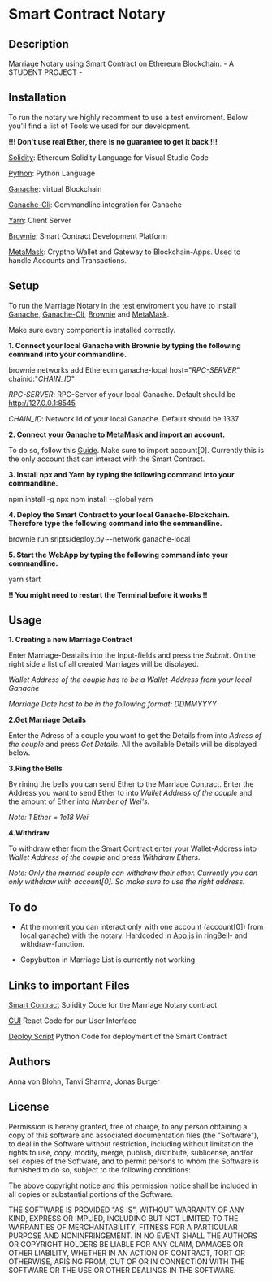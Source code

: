 # Smart Contract Notary

## Description
Marriage Notary using Smart Contract on Ethereum Blockchain. - A STUDENT PROJECT -

## Installation
To run the notary we highly recomment to use a test enviroment. Below you'll find a list of Tools we used for our development.

**!!! Don't use real Ether, there is no guarantee to get it back !!!**

[Solidity](https://marketplace.visualstudio.com/items?itemName=JuanBlanco.solidity): Ethereum Solidity Language for Visual Studio Code

[Python](https://www.python.org/downloads/): Python Language

[Ganache](https://trufflesuite.com/ganache/): virtual Blockchain

[Ganache-Cli](https://docs.nethereum.com/en/latest/ethereum-and-clients/ganache-cli/): Commandline integration for Ganache

[Yarn](https://classic.yarnpkg.com/lang/en/docs/install/#windows-stable): Client Server

[Brownie](https://eth-brownie.readthedocs.io/en/stable/install.html): Smart Contract Development Platform

[MetaMask](https://metamask.io/): Cryptho Wallet and Gateway to Blockchain-Apps. Used to handle Accounts and Transactions.

## Setup

To run the Marriage Notary in the test enviroment you have to install [Ganache](https://trufflesuite.com/ganache/), [Ganache-Cli](https://docs.nethereum.com/en/latest/ethereum-and-clients/ganache-cli/), [Brownie](https://eth-brownie.readthedocs.io/en/stable/install.html) and [MetaMask](https://metamask.io/). 

Make sure every component is installed correctly.

**1. Connect your local Ganache with Brownie by typing the following command into your commandline.**

brownie networks add Ethereum ganache-local host="_RPC-SERVER_" chainid:"_CHAIN_ID_"

_RPC-SERVER_: RPC-Server of your local Ganache. Default should be http://127.0.0.1:8545

_CHAIN_ID_: Network Id of your local Ganache. Default should be 1337

**2. Connect your Ganache to MetaMask and import an account.**

To do so, follow this [Guide](https://www.youtube.com/watch?v=lv4HEyiw4EQ). Make sure to import account[0]. Currently this is the only account that can interact with the Smart Contract.

**3. Install npx and Yarn by typing the following command into your commandline.**

npm install -g npx
npm install --global yarn

**4. Deploy the Smart Contract to your local Ganache-Blockchain. Therefore type the following command into the commandline.**

brownie run sripts/deploy.py --network ganache-local

**5. Start the WebApp by typing the following command into your commandline.**

yarn start

**!! You might need to restart the Terminal before it works !!**

## Usage

**1. Creating a new Marriage Contract**

Enter Marriage-Deatails into the Input-fields and press the _Submit_. On the right side a list of all created Marriages will be displayed.

_Wallet Address of the couple has to be a Wallet-Address from your local Ganache_

_Marriage Date hast to be in the following format: DDMMYYYY_

**2.Get Marriage Details**

Enter the Adress of a couple you want to get the Details from into _Adress of the couple_ and press _Get Details_. All the available Details will be displayed below.

**3.Ring the Bells**

By rining the bells you can send Ether to the Marriage Contract. Enter the Address you want to send Ether to into _Wallet Address of the couple_ and the amount of Ether into _Number of Wei's._

_Note: 1 Ether = 1e18 Wei_

**4.Withdraw**

To withdraw ether from the Smart Contract enter your Wallet-Address into _Wallet Address of the couple_ and press _Withdraw Ethers_.

_Note: Only the married couple can withdraw their ether. Currently you can only withdraw with account[0]. So make sure to use the right address._


## To do

- At the moment you can interact only with one account (account[0]) from local ganache) with the notary. 
Hardcoded in [App.js](smart-contract\main\client\src\App.js) in ringBell- and withdraw-function.

- Copybutton in Marriage List is currently not working

## Links to important Files
[Smart Contract](https://gitlab.rz.htw-berlin.de/s0577630/smart-contract/-/blob/main/contracts/MarriageContract.sol) Solidity Code for the Marriage Notary contract

[GUI](https://gitlab.rz.htw-berlin.de/s0577630/smart-contract/-/blob/main/client/src/App.js) React Code for our User Interface

[Deploy Script](https://gitlab.rz.htw-berlin.de/s0577630/smart-contract/-/blob/main/scripts/deploy.py) Python Code for deployment of the Smart Contract

## Authors
Anna von Blohn, Tanvi Sharma, Jonas Burger

## License
Permission is hereby granted, free of charge, to any person obtaining a copy of this software and associated documentation files (the "Software"), to deal in the Software without restriction, including without limitation the rights to use, copy, modify, merge, publish, distribute, sublicense, and/or sell copies of the Software, and to permit persons to whom the Software is furnished to do so, subject to the following conditions:

The above copyright notice and this permission notice shall be included in all copies or substantial portions of the Software.

THE SOFTWARE IS PROVIDED "AS IS", WITHOUT WARRANTY OF ANY KIND, EXPRESS OR IMPLIED, INCLUDING BUT NOT LIMITED TO THE WARRANTIES OF MERCHANTABILITY, FITNESS FOR A PARTICULAR PURPOSE AND NONINFRINGEMENT. IN NO EVENT SHALL THE AUTHORS OR COPYRIGHT HOLDERS BE LIABLE FOR ANY CLAIM, DAMAGES OR OTHER LIABILITY, WHETHER IN AN ACTION OF CONTRACT, TORT OR OTHERWISE, ARISING FROM, OUT OF OR IN CONNECTION WITH THE SOFTWARE OR THE USE OR OTHER DEALINGS IN THE SOFTWARE.

